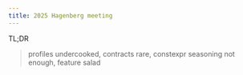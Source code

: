 ```yaml
---
title: 2025 Hagenberg meeting
---
```


TL;DR

> profiles undercooked, contracts rare, constexpr seasoning not enough, feature salad
